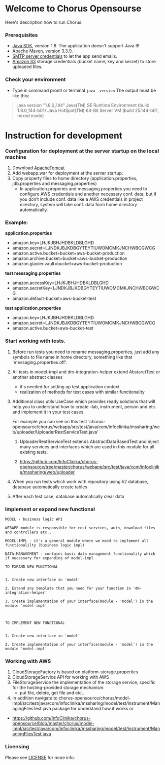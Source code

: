 # Welcome to Chorus Opensourse

Here's description how to run Chorus.

### Prerequisites

 * [Java SDK](http://www.oracle.com/technetwork/java/javase/downloads/index.html), version 1.8. The application doesn't support Java 9!
 * [Apache Maven](http://maven.apache.org), version 3.3.9.
 * [SMTP server credentials](https://docs.aws.amazon.com/ses/latest/DeveloperGuide/smtp-credentials.html) to let the app send emails.
 * [Amazon S3](http://aws.amazon.com/s3/) storage credentials (bucket name, key and secret) to store uploaded files.

### Check your environment
 * Type in command promt or terminal `java -version` 
 The output must be like this:
 >java version "1.8.0_144"
 Java(TM) SE Runtime Environment (build 1.8.0_144-b01)
 Java HotSpot(TM) 64-Bit Server VM (build 25.144-b01, mixed mode)
   
# Instruction for development

### Configuration for deployment at the server startup on the local machine


1. Download [ApacheTomcat](https://tomcat.apache.org/download-80.cgi)       
2. Add webapp.war for deployment at the server startup.    
3. Copy property files to home directory (application.properties, jdb.properties and messaging.properties)
	- In application.properies and messaging.properties you need to configure AWS credentials and another necessary conf. data, 
	but if you don’t include conf. data like a AWS credentials in project directory, system will take conf. data form home directory automatically.	

### Example:

**application.properties**

* amazon.key=LHJKJBHJHDBKLDBLGHD
* amazon.secret=LJNDKJBJKDBGYTEYTIUWOMCMKJNCHWBCGWCG
* amazon.active.bucket=bucket=aws-bucket-production
* amazon.archive.bucket=bucket=aws-bucket-production
* amazon.glacier.vault=bucket=aws-bucket-production

**test messaging.properties**

* amazon.accessKey=LHJKJBHJHDBKLDBLGHD
* amazon.secretKey=LJNDKJBJKDBGYTEYTIUWOMCMKJNCHWBCGWCG
* amazon.default-bucket=aws-bucket-test

**test application.properties**

* amazon.key=LHJKJBHJHDBKLDBLGHD
* amazon.secret=LJNDKJBJKDBGYTEYTIUWOMCMKJNCHWBCGWCG
* amazon.active.bucket=aws-bucket-test




### Start working with tests.


1. Before run tests you need to rename messaging.properties, just add any symbols to file name in home directory, something like that 'messaging.properties.off'.
2. All tests in model-impl and dm-integration-helper extend AbstarctTest or another abstract classes 
	- it's needed for setting up test application context
 	- realization of methods for test cases with similar functionality
3. Additional class utils UseCase which provides ready solutions that will help you to understand how to create 
	-lab, instrument, person and etc. and implement it in your test cases.


	For example you can see on this test 'chorus-opensource/chorus/webapp/src/test/java/com/infoclinika/mssharing/web/uploader/UploaderRestServiceTest.java'
		
	1. UploaderRestServiceTest extends AbstractDataBasedTest and inject many services and interfaces which are used in this module for all existing tests.
		
	2. https://github.com/InfoClinika/chorus-opensource/tree/master/chorus/webapp/src/test/java/com/infoclinika/mssharing/web/uploader
	

3. When you run tests which work with repository using h2 database, database automatically create tables 
4. After each test case, database automatically clear data


### Implement or expand new functional


    MODEL - business logic API
        
    WEBAPP module is responsible for rest services, auth, download files and controllers etc..
        
    MODEL-IMPL - it's a general module where we need to implement all functionalilty (business logic impl)
        
    DATA-MANAGEMENT - contains basic data management functionality which if necessary for expanding of model-impl
	
```
TO EXPAND NEW FUNCTIONAL

	
1. Create new interface in 'model'
	
2. Extend any template that you need for your function in 'dm-integration-helper'
	
3. Create implementation of your interface(module - 'model') in the module 'model-impl'

	

TO IMPLEMENT NEW FUNCTIONAL

	
1. Create new interface in 'model'
	
2. Create implementation of your interface(module - 'model') in the module 'model-impl'
```

### Working with AWS


1. CloudStorageFactory is based on platform-storage.properties
2. CloudStorageService API for working with AWS
3. FileStorageService the implementation of the storage service, specific for the hosting-provided storage mechanism
	- put file, delete, get file and etc..
4. In addition navigate to chorus-opensource/chorus/model-impl/src/test/java/com/infoclinika/mssharing/model/test/instrument/ManagingFilesTest.java package for understand how it works or
 - https://github.com/InfoClinika/chorus-opensource/blob/master/chorus/model-impl/src/test/java/com/infoclinika/mssharing/model/test/instrument/ManagingFilesTest.java
 
### Licensing

Please see [LICENSE](LICENSE) for more info.
